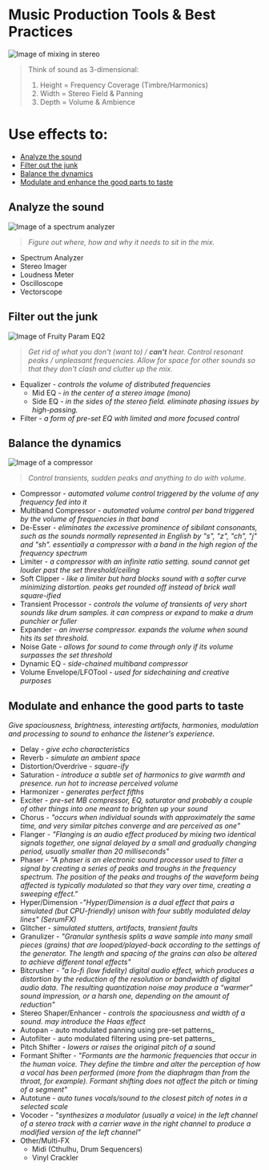 # Music Production Tools & Best Practices
![Image of mixing in stereo](https://hostr.co/file/KibZkoHqIUkJ/blog_studio_basics_mixing_stereo_hero.jpg)

>Think of sound as 3-dimensional:
>1. Height = Frequency Coverage (Timbre/Harmonics)
>2. Width = Stereo Field & Panning
>3. Depth = Volume & Ambience

# Use effects to:
* [Analyze the sound](#analyze-the-sound)
* [Filter out the junk](#filter-out-the-junk)
* [Balance the dynamics](#balance-the-dynamics)
* [Modulate and enhance the good parts to taste](#modulate-and-enhance-the-good-parts-to-taste)

## Analyze the sound
![Image of a spectrum analyzer](https://hostr.co/file/wWhFRPIYfNWi/spectrum-analyzers-display.jpg)
>_Figure out where, how and why it needs to sit in the mix._
* Spectrum Analyzer
* Stereo Imager
* Loudness Meter
* Oscilloscope
* Vectorscope

## Filter out the junk
![Image of Fruity Param EQ2](https://hostr.co/file/a7BSCMEHMAIR/parameq2.png)
>_Get rid of what you don't (want to) / **can't** hear. Control resonant peaks / unpleasant frequencies. Allow for space for other sounds so that they don't clash and clutter up the mix._
* Equalizer - _controls the volume of distributed frequencies_
  * Mid EQ - _in the center of a stereo image (mono)_
  * Side EQ - _in the sides of the stereo field. eliminate phasing issues by high-passing._
* Filter - _a form of pre-set EQ with limited and more focused control_

## Balance the dynamics
![Image of a compressor](https://hostr.co/file/1hDVQgRTfTNN/comp.png)
>_Control transients, sudden peaks and anything to do with volume._
* Compressor - _automated volume control triggered by the volume of any frequency fed into it_
* Multiband Compressor - _automated volume control per band triggered by the volume of frequencies in that band_
* De-Esser - _eliminates the excessive prominence of sibilant consonants, such as the sounds normally represented in English by "s", "z", "ch", "j" and "sh". essentially a compressor with a band in the high region of the frequency spectrum_
* Limiter - _a compressor with an infinite ratio setting. sound cannot get louder past the set threshold/ceiling_
* Soft Clipper - _like a limiter but hard blocks sound with a softer curve minimizing distortion. peaks get rounded off instead of brick wall square-ified_
* Transient Processor - _controls the volume of transients of very short sounds like drum samples. it can compress or expand to make a drum punchier or fuller_
* Expander - _an inverse compressor. expands the volume when sound hits its set threshold._
* Noise Gate - _allows for sound to come through only if its volume surpasses the set threshold_
* Dynamic EQ - _side-chained multiband compressor_
* Volume Envelope/LFOTool - _used for sidechaining and creative purposes_

## Modulate and enhance the good parts to taste
_Give spaciousness, brightness, interesting artifacts, harmonies, modulation and processing to sound to enhance the listener's experience._
* Delay - _give echo characteristics_
* Reverb - _simulate an ambient space_
* Distortion/Overdrive - _square-ify_
* Saturation - _introduce a subtle set of harmonics to give warmth and presence. run hot to increase perceived volume_
* Harmonizer - _generates perfect fifths_
* Exciter - _pre-set MB compressor, EQ, saturator and probably a couple of other things into one meant to brighten up your sound_
* Chorus - _"occurs when individual sounds with approximately the same time, and very similar pitches converge and are perceived as one"_
* Flanger - _"Flanging is an audio effect produced by mixing two identical signals together, one signal delayed by a small and gradually changing period, usually smaller than 20 milliseconds"_
* Phaser - _"A phaser is an electronic sound processor used to filter a signal by creating a series of peaks and troughs in the frequency spectrum. The position of the peaks and troughs of the waveform being affected is typically modulated so that they vary over time, creating a sweeping effect."_
* Hyper/Dimension -_"Hyper/Dimension is a dual effect that pairs a simulated (but CPU-friendly) unison with four subtly modulated delay lines" (SerumFX)_ 
* Glitcher - _simulated stutters, artifacts, transient faults_
* Granulizer - _"Granular synthesis splits a wave sample into many small pieces (grains) that are looped/played-back according to the settings of the generator. The length and spacing of the grains can also be altered to achieve different tonal effects"_
* Bitcrusher - _"a lo-fi (low fidelity) digital audio effect, which produces a distortion by the reduction of the resolution or bandwidth of digital audio data. The resulting quantization noise may produce a “warmer” sound impression, or a harsh one, depending on the amount of reduction"_
* Stereo Shaper/Enhancer - _controls the spaciousness and width of a sound. may introduce the Haas effect_
* Autopan - auto modulated panning using pre-set patterns_
* Autofilter - auto modulated filtering using pre-set patterns_
* Pitch Shifter - _lowers or raises the original pitch of a sound_
* Formant Shifter - _"Formants are the harmonic frequencies that occur in the human voice. They define the timbre and alter the perception of how a vocal has been performed (more from the diaphragm than from the throat, for example). Formant shifting does not affect the pitch or timing of a segment"_
* Autotune - _auto tunes vocals/sound to the closest pitch of notes in a selected scale_
* Vocoder - _"synthesizes a modulator (usually a voice) in the left channel of a stereo track with a carrier wave in the right channel to produce a modified version of the left channel"_
* Other/Multi-FX
  * Midi (Cthulhu, Drum Sequencers)
  * Vinyl Crackler
